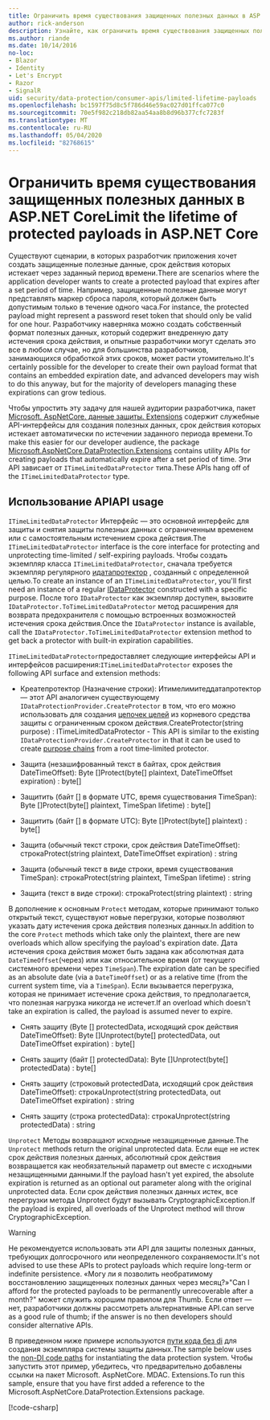 ```yaml
---
title: Ограничить время существования защищенных полезных данных в ASP.NET Core
author: rick-anderson
description: Узнайте, как ограничить время существования защищенных полезных данных с помощью ASP.NET Core API-интерфейсов защиты данных.
ms.author: riande
ms.date: 10/14/2016
no-loc:
- Blazor
- Identity
- Let's Encrypt
- Razor
- SignalR
uid: security/data-protection/consumer-apis/limited-lifetime-payloads
ms.openlocfilehash: bc1597f75d8c5f786d46e59ac027d01ffca077c0
ms.sourcegitcommit: 70e5f982c218db82aa54aa8b8d96b377cfc7283f
ms.translationtype: MT
ms.contentlocale: ru-RU
ms.lasthandoff: 05/04/2020
ms.locfileid: "82768615"
---
```

# <a name="limit-the-lifetime-of-protected-payloads-in-aspnet-core"></a><span data-ttu-id="99c8e-103">Ограничить время существования защищенных полезных данных в ASP.NET Core</span><span class="sxs-lookup"><span data-stu-id="99c8e-103">Limit the lifetime of protected payloads in ASP.NET Core</span></span>

<span data-ttu-id="99c8e-104">Существуют сценарии, в которых разработчик приложения хочет создать защищенные полезные данные, срок действия которых истекает через заданный период времени.</span><span class="sxs-lookup"><span data-stu-id="99c8e-104">There are scenarios where the application developer wants to create a protected payload that expires after a set period of time.</span></span> <span data-ttu-id="99c8e-105">Например, защищенные полезные данные могут представлять маркер сброса пароля, который должен быть допустимым только в течение одного часа.</span><span class="sxs-lookup"><span data-stu-id="99c8e-105">For instance, the protected payload might represent a password reset token that should only be valid for one hour.</span></span> <span data-ttu-id="99c8e-106">Разработчику наверняка можно создать собственный формат полезных данных, который содержит внедренную дату истечения срока действия, и опытные разработчики могут сделать это все в любом случае, но для большинства разработчиков, занимающихся обработкой этих сроков, может расти утомительно.</span><span class="sxs-lookup"><span data-stu-id="99c8e-106">It's certainly possible for the developer to create their own payload format that contains an embedded expiration date, and advanced developers may wish to do this anyway, but for the majority of developers managing these expirations can grow tedious.</span></span>

<span data-ttu-id="99c8e-107">Чтобы упростить эту задачу для нашей аудитории разработчика, пакет [Microsoft. AspNetCore. данные защиты. Extensions](https://www.nuget.org/packages/Microsoft.AspNetCore.DataProtection.Extensions/) содержит служебные API-интерфейсы для создания полезных данных, срок действия которых истекает автоматически по истечении заданного периода времени.</span><span class="sxs-lookup"><span data-stu-id="99c8e-107">To make this easier for our developer audience, the package [Microsoft.AspNetCore.DataProtection.Extensions](https://www.nuget.org/packages/Microsoft.AspNetCore.DataProtection.Extensions/) contains utility APIs for creating payloads that automatically expire after a set period of time.</span></span> <span data-ttu-id="99c8e-108">Эти API зависает от `ITimeLimitedDataProtector` типа.</span><span class="sxs-lookup"><span data-stu-id="99c8e-108">These APIs hang off of the `ITimeLimitedDataProtector` type.</span></span>

## <a name="api-usage"></a><span data-ttu-id="99c8e-109">Использование API</span><span class="sxs-lookup"><span data-stu-id="99c8e-109">API usage</span></span>

<span data-ttu-id="99c8e-110">`ITimeLimitedDataProtector` Интерфейс — это основной интерфейс для защиты и снятия защиты полезных данных с ограниченным временем или с самостоятельным истечением срока действия.</span><span class="sxs-lookup"><span data-stu-id="99c8e-110">The `ITimeLimitedDataProtector` interface is the core interface for protecting and unprotecting time-limited / self-expiring payloads.</span></span> <span data-ttu-id="99c8e-111">Чтобы создать экземпляр класса `ITimeLimitedDataProtector`, сначала требуется экземпляр регулярного [идатапротектор](xref:security/data-protection/consumer-apis/overview) , созданный с определенной целью.</span><span class="sxs-lookup"><span data-stu-id="99c8e-111">To create an instance of an `ITimeLimitedDataProtector`, you'll first need an instance of a regular [IDataProtector](xref:security/data-protection/consumer-apis/overview) constructed with a specific purpose.</span></span> <span data-ttu-id="99c8e-112">После того `IDataProtector` как экземпляр доступен, вызовите `IDataProtector.ToTimeLimitedDataProtector` метод расширения для возврата предохранителя с помощью встроенных возможностей истечения срока действия.</span><span class="sxs-lookup"><span data-stu-id="99c8e-112">Once the `IDataProtector` instance is available, call the `IDataProtector.ToTimeLimitedDataProtector` extension method to get back a protector with built-in expiration capabilities.</span></span>

<span data-ttu-id="99c8e-113">`ITimeLimitedDataProtector`предоставляет следующие интерфейсы API и интерфейсов расширения:</span><span class="sxs-lookup"><span data-stu-id="99c8e-113">`ITimeLimitedDataProtector` exposes the following API surface and extension methods:</span></span>

* <span data-ttu-id="99c8e-114">Креатепротектор (Назначение строки): Итимелимитеддатапротектор — этот API аналогичен существующему `IDataProtectionProvider.CreateProtector` в том, что его можно использовать для создания [цепочек целей](xref:security/data-protection/consumer-apis/purpose-strings) из корневого средства защиты с ограниченным сроком действия.</span><span class="sxs-lookup"><span data-stu-id="99c8e-114">CreateProtector(string purpose) : ITimeLimitedDataProtector - This API is similar to the existing `IDataProtectionProvider.CreateProtector` in that it can be used to create [purpose chains](xref:security/data-protection/consumer-apis/purpose-strings) from a root time-limited protector.</span></span>

* <span data-ttu-id="99c8e-115">Защита (незашифрованный текст в байтах, срок действия DateTimeOffset): Byte []</span><span class="sxs-lookup"><span data-stu-id="99c8e-115">Protect(byte[] plaintext, DateTimeOffset expiration) : byte[]</span></span>

* <span data-ttu-id="99c8e-116">Защитить (байт [] в формате UTC, время существования TimeSpan): Byte []</span><span class="sxs-lookup"><span data-stu-id="99c8e-116">Protect(byte[] plaintext, TimeSpan lifetime) : byte[]</span></span>

* <span data-ttu-id="99c8e-117">Защитить (байт [] в формате UTC): Byte []</span><span class="sxs-lookup"><span data-stu-id="99c8e-117">Protect(byte[] plaintext) : byte[]</span></span>

* <span data-ttu-id="99c8e-118">Защита (обычный текст строки, срок действия DateTimeOffset): строка</span><span class="sxs-lookup"><span data-stu-id="99c8e-118">Protect(string plaintext, DateTimeOffset expiration) : string</span></span>

* <span data-ttu-id="99c8e-119">Защита (обычный текст в виде строки, время существования TimeSpan): строка</span><span class="sxs-lookup"><span data-stu-id="99c8e-119">Protect(string plaintext, TimeSpan lifetime) : string</span></span>

* <span data-ttu-id="99c8e-120">Защита (текст в виде строки): строка</span><span class="sxs-lookup"><span data-stu-id="99c8e-120">Protect(string plaintext) : string</span></span>

<span data-ttu-id="99c8e-121">В дополнение к основным `Protect` методам, которые принимают только открытый текст, существуют новые перегрузки, которые позволяют указать дату истечения срока действия полезных данных.</span><span class="sxs-lookup"><span data-stu-id="99c8e-121">In addition to the core `Protect` methods which take only the plaintext, there are new overloads which allow specifying the payload's expiration date.</span></span> <span data-ttu-id="99c8e-122">Дата истечения срока действия может быть задана как абсолютная дата `DateTimeOffset`(через) или как относительное время (от текущего системного времени через `TimeSpan`).</span><span class="sxs-lookup"><span data-stu-id="99c8e-122">The expiration date can be specified as an absolute date (via a `DateTimeOffset`) or as a relative time (from the current system time, via a `TimeSpan`).</span></span> <span data-ttu-id="99c8e-123">Если вызывается перегрузка, которая не принимает истечение срока действия, то предполагается, что полезная нагрузка никогда не истечет.</span><span class="sxs-lookup"><span data-stu-id="99c8e-123">If an overload which doesn't take an expiration is called, the payload is assumed never to expire.</span></span>

* <span data-ttu-id="99c8e-124">Снять защиту (Byte [] protectedData, исходящий срок действия DateTimeOffset): Byte []</span><span class="sxs-lookup"><span data-stu-id="99c8e-124">Unprotect(byte[] protectedData, out DateTimeOffset expiration) : byte[]</span></span>

* <span data-ttu-id="99c8e-125">Снять защиту (байт [] protectedData): Byte []</span><span class="sxs-lookup"><span data-stu-id="99c8e-125">Unprotect(byte[] protectedData) : byte[]</span></span>

* <span data-ttu-id="99c8e-126">Снять защиту (строковый protectedData, исходящий срок действия DateTimeOffset): строка</span><span class="sxs-lookup"><span data-stu-id="99c8e-126">Unprotect(string protectedData, out DateTimeOffset expiration) : string</span></span>

* <span data-ttu-id="99c8e-127">Снять защиту (строка protectedData): строка</span><span class="sxs-lookup"><span data-stu-id="99c8e-127">Unprotect(string protectedData) : string</span></span>

<span data-ttu-id="99c8e-128">`Unprotect` Методы возвращают исходные незащищенные данные.</span><span class="sxs-lookup"><span data-stu-id="99c8e-128">The `Unprotect` methods return the original unprotected data.</span></span> <span data-ttu-id="99c8e-129">Если еще не истек срок действия полезных данных, абсолютный срок действия возвращается как необязательный параметр out вместе с исходными незащищенными данными.</span><span class="sxs-lookup"><span data-stu-id="99c8e-129">If the payload hasn't yet expired, the absolute expiration is returned as an optional out parameter along with the original unprotected data.</span></span> <span data-ttu-id="99c8e-130">Если срок действия полезных данных истек, все перегрузки метода Unprotect будут вызывать CryptographicException.</span><span class="sxs-lookup"><span data-stu-id="99c8e-130">If the payload is expired, all overloads of the Unprotect method will throw CryptographicException.</span></span>

>[!WARNING]
> <span data-ttu-id="99c8e-131">Не рекомендуется использовать эти API для защиты полезных данных, требующих долгосрочного или неопределенного сохраняемости.</span><span class="sxs-lookup"><span data-stu-id="99c8e-131">It's not advised to use these APIs to protect payloads which require long-term or indefinite persistence.</span></span> <span data-ttu-id="99c8e-132">«Могу ли я позволить необратимому восстановлению защищенных полезных данных через месяц?»</span><span class="sxs-lookup"><span data-stu-id="99c8e-132">"Can I afford for the protected payloads to be permanently unrecoverable after a month?"</span></span> <span data-ttu-id="99c8e-133">может служить хорошим правилом для Thumb. Если ответ — нет, разработчики должны рассмотреть альтернативные API.</span><span class="sxs-lookup"><span data-stu-id="99c8e-133">can serve as a good rule of thumb; if the answer is no then developers should consider alternative APIs.</span></span>

<span data-ttu-id="99c8e-134">В приведенном ниже примере используются [пути кода без di](xref:security/data-protection/configuration/non-di-scenarios) для создания экземпляра системы защиты данных.</span><span class="sxs-lookup"><span data-stu-id="99c8e-134">The sample below uses the [non-DI code paths](xref:security/data-protection/configuration/non-di-scenarios) for instantiating the data protection system.</span></span> <span data-ttu-id="99c8e-135">Чтобы запустить этот пример, убедитесь, что предварительно добавлены ссылки на пакет Microsoft. AspNetCore. MDAC. Extensions.</span><span class="sxs-lookup"><span data-stu-id="99c8e-135">To run this sample, ensure that you have first added a reference to the Microsoft.AspNetCore.DataProtection.Extensions package.</span></span>

[!code-csharp[](limited-lifetime-payloads/samples/limitedlifetimepayloads.cs)]
